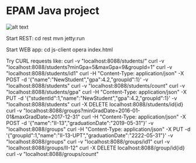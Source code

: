# EPAM Java project
![alt text](http://i.piccy.info/i9/de4f66c0857d8dfa6f3d6818db8a6f7b/1489178107/74349/1127159/Screenshot_20170310_233435.png)

Start REST:
 cd rest
 mvn jetty:run

Start WEB app:
 cd js-client
 opera index.html
 
 Try CURL requests like:
  curl -v "localhost:8088/students/"
  curl -v "localhost:8088/students?minGpa=5&maxGpa=9&groupId=1"
  curl -v "localhost:8088/students/id1"
  curl -H "Content-Type: application/json" -X POST -d '{"name":"NewStudent","gpa":4.2,"groupId":1}' -v "localhost:8088/students"
  curl -v "localhost:8088/students/count"
  curl -v "localhost:8088/students/gpa"
  curl -H "Content-Type: application/json" -X PUT -d '{"studentId":1,"name":"NewStudent","gpa":4.2,"groupId":1}' -v "localhost:8088/students"
  curl -X DELETE localhost:8088/students/id{id}
  curl -v "localhost:8088/groups?minGradDate=2016-01-01&maxGradDate=2017-12-31"
  curl -H "Content-Type: application/json" -X POST -d '{"name":"II-13","graduationDate":"2019-05-31"}' -v "localhost:8088/groups"
  curl -H "Content-Type: application/json" -X PUT -d '{"groupId":1,"name":"II-13-UPT","graduationDate":"2222-05-31"}' -v "localhost:8088/groups"
  curl -v "localhost:8088/groups/id1"
  curl -v "localhost:8088/groups/II-12"
  curl -X DELETE localhost:8088/group/id{id}
  curl -v "localhost:8088/groups/count"
